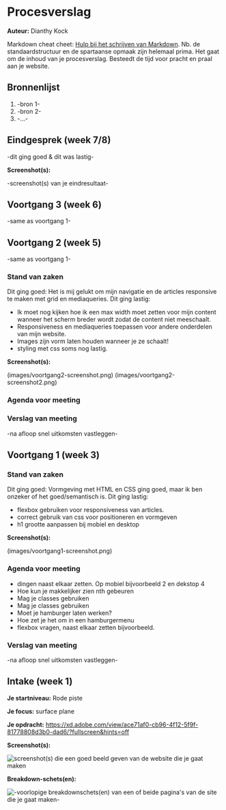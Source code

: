 # Procesverslag
**Auteur:** Dianthy Kock

Markdown cheat cheet: [Hulp bij het schrijven van Markdown](https://github.com/adam-p/markdown-here/wiki/Markdown-Cheatsheet). Nb. de standaardstructuur en de spartaanse opmaak zijn helemaal prima. Het gaat om de inhoud van je procesverslag. Besteedt de tijd voor pracht en praal aan je website.



## Bronnenlijst
1. -bron 1-
2. -bron 2-
3. -...-



## Eindgesprek (week 7/8)

-dit ging goed & dit was lastig-

**Screenshot(s):**

-screenshot(s) van je eindresultaat-



## Voortgang 3 (week 6)

-same as voortgang 1-



## Voortgang 2 (week 5)

-same as voortgang 1-

### Stand van zaken

Dit ging goed: Het is mij gelukt om mijn navigatie en de articles responsive te maken met grid en mediaqueries. 
Dit ging lastig: 
- Ik moet nog kijken hoe ik een max width moet zetten voor mijn content wanneer het scherm breder wordt zodat de content niet meeschaalt.
- Responsiveness en mediaqueries toepassen voor andere onderdelen van mijn website.
- Images zijn vorm laten houden wanneer je ze schaalt!
- styling met css soms nog lastig.


**Screenshot(s):**

(images/voortgang2-screenshot.png)
(images/voortgang2-screenshot2.png)

### Agenda voor meeting

### Verslag van meeting

-na afloop snel uitkomsten vastleggen-



## Voortgang 1 (week 3)

### Stand van zaken

Dit ging goed: Vormgeving met HTML en CSS ging goed, maar ik ben onzeker of het goed/semantisch is.
Dit ging lastig: 
- flexbox gebruiken voor responsiveness van articles.
- correct gebruik van css voor positioneren en vormgeven
- h1 grootte aanpassen bij mobiel en desktop

**Screenshot(s):**

(images/voortgang1-screenshot.png)


### Agenda voor meeting

- dingen naast elkaar zetten. Op mobiel bijvoorbeeld 2 en dekstop 4
- Hoe kun je makkelijker zien nth gebeuren
- Mag je classes  gebruiken
- Mag je classes  gebruiken
- Moet je hamburger laten werken? 
- Hoe zet je het om in een hamburgermenu
- flexbox vragen, naast elkaar zetten bijvoorbeeld.

### Verslag van meeting

-na afloop snel uitkomsten vastleggen-



## Intake (week 1)

**Je startniveau:** Rode piste

**Je focus:** surface plane

**Je opdracht:** https://xd.adobe.com/view/ace71af0-cb96-4f12-5f9f-81778808d3b0-dad6/?fullscreen&hints=off

**Screenshot(s):**

![screenshot(s) die een goed beeld geven van de website die je gaat maken](images/home-screenshot.png)

**Breakdown-schets(en):**

![-voorlopige breakdownschets(en) van een of beide pagina's van de site die je gaat maken-](images/breakdown-schets.svg)
